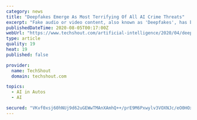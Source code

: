 ```yaml
---
category: news
title: "Deepfakes Emerge As Most Terrifying Of All AI Crime Threats"
excerpt: "Fake audio or video content, also known as 'Deepfakes', has been ranked as the most worrying use of artificial intelligence (AI) for crime or terrorism."
publishedDateTime: 2020-08-05T00:17:00Z
webUrl: "https://www.techshout.com/artificial-intelligence/2020/04/deepfakes-emerge-as-most-terrifying-of-all-ai-crime-threats/"
type: article
quality: 19
heat: 19
published: false

provider:
  name: TechShout
  domain: techshout.com

topics:
  - AI in Autos
  - AI

secured: "VKvf0xsj60hNUj9d62uGEWwTMAnXAmhQ++/prE9M6Pxwylv3VOXNJc/eO0HOxGoFajDKF8y8i7vsgGL7tqvo7/CgKb2/msl9kf2pKB13MqrL+varx5mvGy6yz3Kd9S0NSjvY84XhCaCW3ql4hSkMJlhDv4l/OCgDYvVcT2/C/Ba1hQJZC7Zf98b3TuZOri/CWmCI07R9lqo99ZeSn6oJK+vxUVMNfqPJpQmn4bERdPiXA5DrvU9pKGzyGXA5IiDkQ9OwSLXUXDPAHHYt5E2/wL++ZuJ+0+jnBfmVq/sNrtr8NvPG3CMEBvBMTIZZWEp1vHhp5/3uASgAUByq7RrgDw==;z/tr6JvIcP7hv8gFd/XDfw=="
---
```


